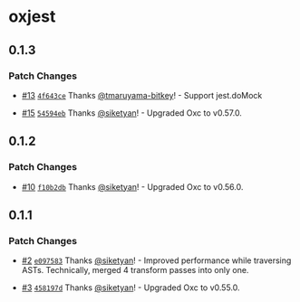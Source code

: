 # oxjest

## 0.1.3

### Patch Changes

- [#13](https://github.com/bitkey-oss/oxjest/pull/13) [`4f643ce`](https://github.com/bitkey-oss/oxjest/commit/4f643cea3dd99a02ee675ddf71dec4940530259c) Thanks [@tmaruyama-bitkey](https://github.com/tmaruyama-bitkey)! - Support jest.doMock

- [#15](https://github.com/bitkey-oss/oxjest/pull/15) [`54594eb`](https://github.com/bitkey-oss/oxjest/commit/54594ebe80e0be063db0997a8d1a5b3cec3435c6) Thanks [@siketyan](https://github.com/siketyan)! - Upgraded Oxc to v0.57.0.

## 0.1.2

### Patch Changes

- [#10](https://github.com/bitkey-oss/oxjest/pull/10) [`f10b2db`](https://github.com/bitkey-oss/oxjest/commit/f10b2dba21ae2c8073e7addf9651cb78a987621a) Thanks [@siketyan](https://github.com/siketyan)! - Upgraded Oxc to v0.56.0.

## 0.1.1

### Patch Changes

- [#2](https://github.com/bitkey-oss/oxjest/pull/2) [`e097583`](https://github.com/bitkey-oss/oxjest/commit/e09758333eddd5a05c3ae225910d0c644e785016) Thanks [@siketyan](https://github.com/siketyan)! - Improved performance while traversing ASTs. Technically, merged 4 transform passes into only one.

- [#3](https://github.com/bitkey-oss/oxjest/pull/3) [`458197d`](https://github.com/bitkey-oss/oxjest/commit/458197d07e17134e7df333f49a0588aea1e1f06b) Thanks [@siketyan](https://github.com/siketyan)! - Upgraded Oxc to v0.55.0.
